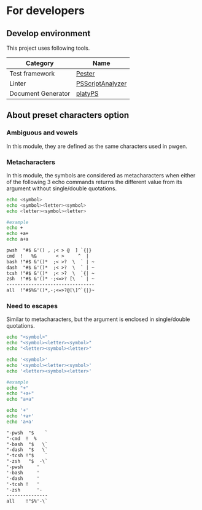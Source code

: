 # For developers

## Develop environment

This project uses following tools.

| Category | Name |
| ------------- | ------------- |
| Test framework | [Pester](https://pester.dev/) |
| Linter | [PSScriptAnalyzer](https://github.com/PowerShell/PSScriptAnalyzer) |
| Document Generator | [platyPS](https://github.com/PowerShell/platyPS) |

## About preset characters option

### Ambiguous and vowels

In this module, they are defined as the same characters used in pwgen.

### Metacharacters

In this module, the symbols are considered as metacharacters when either of the following 3 echo commands returns the different value from its argument without single/double quotations.

```sh
echo <symbol>
echo <symbol><letter><symbol>
echo <letter><symbol><letter>

#example
echo +
echo +a+
echo a+a
```

```txt
pwsh  "#$ &'() , ;< > @  ] `{|} 
cmd  !   %&       < >     ^  |  
bash !"#$ &'()*  ;< >?  \  ` | ~
dash  "#$ &'()*  ;< >?  \  ` | ~
tcsh !"#$ &'()*  ;< >?  \  `{| ~
zsh  !"#$ &'()* -;<=>? [\  ` | ~
--------------------------------
all  !"#$%&'()*,-;<=>?@[\]^`{|}~
```

### Need to escapes

Similar to metacharacters, but the argument is enclosed in single/double quotations.

```sh
echo "<symbol>"
echo "<symbol><letter><symbol>"
echo "<letter><symbol><letter>"

echo '<symbol>'
echo '<symbol><letter><symbol>'
echo '<letter><symbol><letter>'

#example
echo "+"
echo "+a+"
echo "a+a"

echo '+'
echo '+a+'
echo 'a+a'
```

```txt
"-pwsh  "$    `
"-cmd  !  %    
"-bash  "$   \`
"-dash  "$   \`
"-tcsh !"$    `
"-zsh   "$  -\`
'-pwsh     '   
'-bash     '   
'-dash     '   
'-tcsh !   '   
'-zsh      '-  
---------------
all    !"$%'-\`
```
